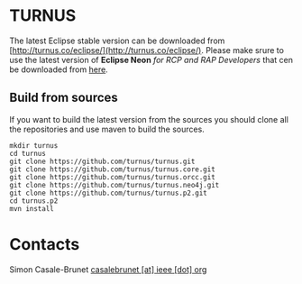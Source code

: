 # TURNUS

The latest Eclipse stable version can be downloaded from [http://turnus.co/eclipse/](http://turnus.co/eclipse/).
Please make srure to use the latest version of **Eclipse Neon** *for RCP and RAP Developers* that cen be downloaded from [here](http://www.eclipse.org/downloads/packages/eclipse-rcp-and-rap-developers/neon1a).

## Build from sources
If you want to build the latest version from the sources you should clone all the repositories and use maven to build the sources.

```
mkdir turnus
cd turnus
git clone https://github.com/turnus/turnus.git
git clone https://github.com/turnus/turnus.core.git
git clone https://github.com/turnus/turnus.orcc.git
git clone https://github.com/turnus/turnus.neo4j.git
git clone https://github.com/turnus/turnus.p2.git
cd turnus.p2
mvn install
```

# Contacts

Simon Casale-Brunet [casalebrunet [at] ieee [dot] org](mailto:casalebrunet@ieee.org)

